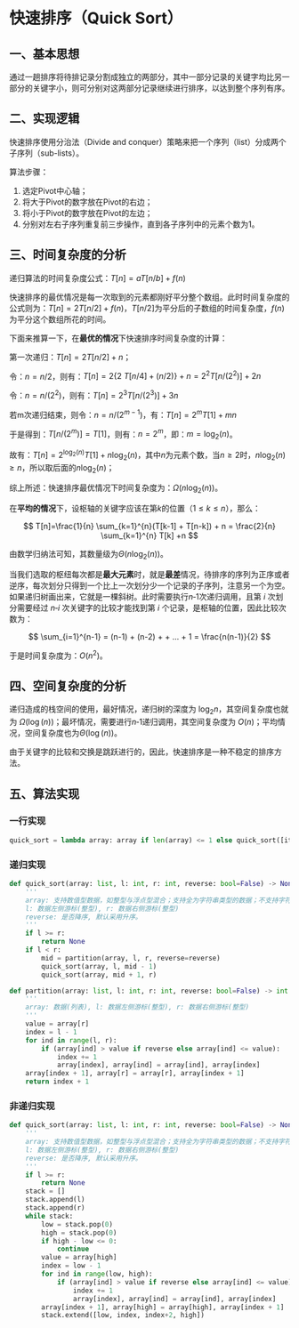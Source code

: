 # 快速排序（Quick Sort）

## 一、基本思想

通过一趟排序将待排记录分割成独立的两部分，其中一部分记录的关键字均比另一部分的关键字小，则可分别对这两部分记录继续进行排序，以达到整个序列有序。

## 二、实现逻辑

快速排序使用分治法（Divide and conquer）策略来把一个序列（list）分成两个子序列（sub-lists）。

算法步骤：

1. 选定Pivot中心轴；
2. 将大于Pivot的数字放在Pivot的右边；
3. 将小于Pivot的数字放在Pivot的左边；
4. 分别对左右子序列重复前三步操作，直到各子序列中的元素个数为1。

## 三、时间复杂度的分析

递归算法的时间复杂度公式：$T[n]=aT[n/b] + f(n)$

快速排序的最优情况是每一次取到的元素都刚好平分整个数组。此时时间复杂度的公式则为：$T[n]=2T[n/2]+f(n)$，$T[n/2]$为平分后的子数组的时间复杂度，$f(n)$为平分这个数组所花的时间。

下面来推算一下，在**最优的情况**下快速排序时间复杂度的计算：

第一次递归：$T[n] = 2T[n/2] + n$；

令：$n = n/2$，则有：$T[n]=2\{2 \ T[n/4] + (n/2)\} + n = 2^2 T[n / (2^2)] + 2n$

令：$n = n / (2^2)$，则有：$T[n] = 2^3 T[n/(2^3)]+3n$

若m次递归结束，则令：$n=n/(2^{m-1})$，有：$T[n]=2^{m} T[1] + mn$

于是得到：$T[n/(2^m)]=T[1]$，则有：$n=2^m$，即：$m=\log_2(n)$。

故有：$T[n] = 2^{\log_2(n)} T[1] + n \log_2(n)$，其中$n$为元素个数，当$n \geq 2$时，$n \log_2(n) \geq n$，所以取后面的$n\log_2(n)$；

综上所述：快速排序最优情况下时间复杂度为：$\Omega(n \log_2(n))$。

在**平均的情况**下，设枢轴的关键字应该在第$k$的位置（$1 \leq k \leq n$），那么：

$$
T[n]=\frac{1}{n} \sum_{k=1}^{n}(T[k-1] + T[n-k]) + n = \frac{2}{n} \sum_{k=1}^{n} T[k] +n 
$$

由数学归纳法可知，其数量级为$\Theta(n \log_2(n))$。

当我们选取的枢纽每次都是**最大元素**时，就是**最差**情况，待排序的序列为正序或者逆序，每次划分只得到一个比上一次划分少一个记录的子序列，注意另一个为空。如果递归树画出来，它就是一棵斜树。此时需要执行$n‐1$次递归调用，且第 $i$ 次划分需要经过 $n‐i$ 次关键字的比较才能找到第 $i$ 个记录，是枢轴的位置，因此比较次数为：

$$
\sum_{i=1}^{n-1} = (n-1) + (n-2) + + ... + 1 = \frac{n(n-1)}{2}
$$

于是时间复杂度为：$O(n^2)$。

## 四、空间复杂度的分析

递归造成的栈空间的使用，最好情况，递归树的深度为 $\log_2n$，其空间复杂度也就为 $\Omega(\log(n))$；最坏情况，需要进行$n‐1$递归调用，其空间复杂度为 $O(n)$；平均情况，空间复杂度也为$\Theta(\log(n))$。

由于关键字的比较和交换是跳跃进行的，因此，快速排序是一种不稳定的排序方法。

## 五、算法实现

### 一行实现

```python
quick_sort = lambda array: array if len(array) <= 1 else quick_sort([item for item in array[1:] if (item > array[0] if reverse else item <= array[0])]) + [array[0]] + quick_sort([item for item in array[1:] if (item <= array[0] if reverse else item > array[0])])
```

### 递归实现

```python
def quick_sort(array: list, l: int, r: int, reverse: bool=False) -> None:
	'''
	array: 支持数值型数据，如整型与浮点型混合；支持全为字符串类型的数据；不支持字符串型与数值型混合。
	l: 数据左侧游标(整型), r: 数据右侧游标(整型)
	reverse: 是否降序, 默认采用升序。
	'''
	if l >= r:
		return None
	if l < r:
		mid = partition(array, l, r, reverse=reverse)
		quick_sort(array, l, mid - 1)
		quick_sort(array, mid + 1, r)

def partition(array: list, l: int, r: int, reverse: bool=False) -> int:
	'''
	array: 数据(列表), l: 数据左侧游标(整型), r: 数据右侧游标(整型)
	'''
	value = array[r]
	index = l - 1
	for ind in range(l, r):
		if (array[ind] > value if reverse else array[ind] <= value):
			index += 1
			array[index], array[ind] = array[ind], array[index]
	array[index + 1], array[r] = array[r], array[index + 1]
	return index + 1
```

### 非递归实现

```python
def quick_sort(array: list, l: int, r: int, reverse: bool=False) -> None:
	'''
	array: 支持数值型数据，如整型与浮点型混合；支持全为字符串类型的数据；不支持字符串型与数值型混合。
	l: 数据左侧游标(整型), r: 数据右侧游标(整型)
	reverse: 是否降序, 默认采用升序。
	'''
	if l >= r:
		return None
	stack = []
	stack.append(l)
	stack.append(r)
	while stack:
		low = stack.pop(0)
		high = stack.pop(0)
		if high - low <= 0:
			continue
		value = array[high]
		index = low - 1
		for ind in range(low, high):
			if (array[ind] > value if reverse else array[ind] <= value):
				index += 1
				array[index], array[ind] = array[ind], array[index]
		array[index + 1], array[high] = array[high], array[index + 1]
		stack.extend([low, index, index+2, high])
```